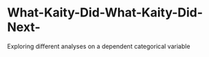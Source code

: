 # What-Kaity-Did-What-Kaity-Did-Next-
Exploring different analyses on a dependent categorical variable

